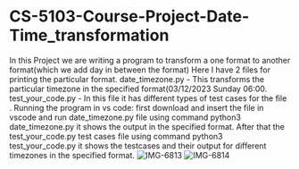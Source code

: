 # CS-5103-Course-Project-Date-Time_transformation
In this Project we are writing a program to transform a one format to another format(which we add day in between the format)
Here I have 2 files for printing the particular format.
date_timezone.py - This transforms the particular timezone in the specified format(03/12/2023 Sunday 06:00.
test_your_code.py - In this file it has different types of test cases for the file .
Running the program in vs code:
first download and insert the file in vscode and run date_timezone.py file using command python3 date_timezone.py it shows the output in the specified format.
After that the test_your_code.py test cases file using command python3 test_your_code.py it shows the testcases and their output for different timezones in the specified format.
![IMG-6813](https://user-images.githubusercontent.com/127551976/229387313-59246560-66fd-4e2e-970c-d70f84e5926d.jpg)
![IMG-6814](https://user-images.githubusercontent.com/127551976/229387400-ab15caa1-e28d-47d5-aa23-5165a4ba4c33.jpg)

